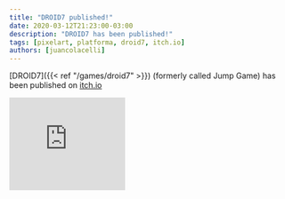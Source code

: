 ```yaml
---
title: "DROID7 published!"
date: 2020-03-12T21:23:00-03:00
description: "DROID7 has been published!"
tags: [pixelart, platforma, droid7, itch.io]
authors: [juancolacelli]
---
```


[DROID7]({{< ref "/games/droid7" >}}) (formerly called Jump Game) has been published on [itch.io](https://poopbits.itch.io/droid7)

<iframe src="https://itch.io/embed/570980?linkback=true&amp;bg_color=16171a&amp;fg_color=fafdff&amp;link_color=ff8426&amp;border_color=16171a" width="208" height="167" frameborder="0"><a href="https://poopbits.itch.io/droid7">DROID7 by JC</a></iframe>
